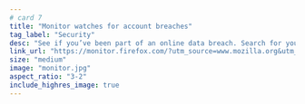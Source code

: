 ```yaml
---
# card 7
title: "Monitor watches for account breaches"
tag_label: "Security"
desc: "See if you’ve been part of an online data breach. Search for your email address in public data breaches going back to 2007."
link_url: "https://monitor.firefox.com/?utm_source=www.mozilla.org&utm_medium=referral&utm_campaign=homepage&utm_content=card"
size: "medium"
image: "monitor.jpg"
aspect_ratio: "3-2"
include_highres_image: true
---
```


